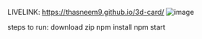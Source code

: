 LIVELINK: https://thasneem9.github.io/3d-card/
![image](https://github.com/user-attachments/assets/3148f539-c48c-4de8-8f7a-cf2460716a42)

steps to run:
download zip
npm install
npm start
